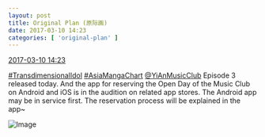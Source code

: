 ```yaml
---
layout: post
title: Original Plan (原际画)
date: 2017-03-10 14:23
categories: [ 'original-plan' ]
---
```


<div class="weibo-info">
  <a href="http://weibo.com/5626539553/Ez8U5deXM">2017-03-10 14:23</a>
</div>

[#TransdimensionalIdol](http://weibo.com/p/100808fab985aab0bfb2724bf4d29856cf6ee7) [#AsiaMangaChart](http://weibo.com/p/10080853749b797703d2d251a740d8723d47cd) [@YiAnMusicClub](http://weibo.com/u/6094546964) Episode 3 released today. And the app for reserving the Open Day of the Music Club on Android and iOS is in the audition on related app stores. The Android app may be in service first. The reservation process will be explained in the app~

<!-- more -->

![Image](http://wx2.sinaimg.cn/mw690/0068MnXXgy1fdhq4g1bw0j30m80vghap.jpg)
